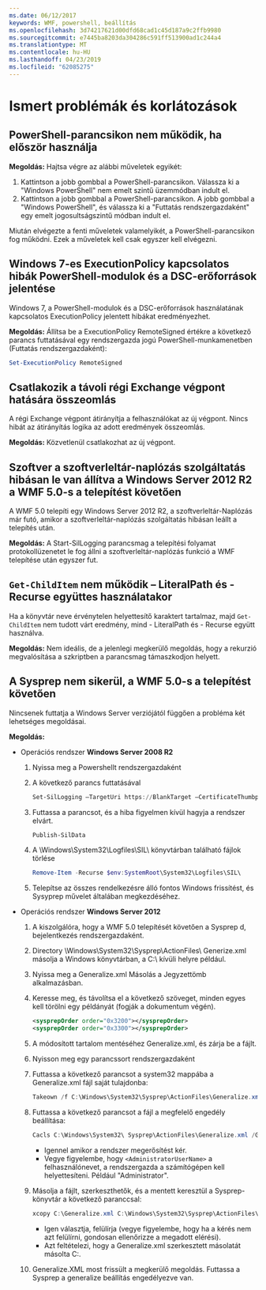 ```yaml
---
ms.date: 06/12/2017
keywords: WMF, powershell, beállítás
ms.openlocfilehash: 3d74217621d00dfd68cad1c45d187a9c2ffb9980
ms.sourcegitcommit: e7445ba8203da304286c591ff513900ad1c244a4
ms.translationtype: MT
ms.contentlocale: hu-HU
ms.lasthandoff: 04/23/2019
ms.locfileid: "62085275"
---
```

# <a name="known-issues-and-limitations"></a>Ismert problémák és korlátozások

## <a name="powershell-shortcuts-are-broken-when-used-for-the-first-time"></a>PowerShell-parancsikon nem működik, ha először használja

**Megoldás:** Hajtsa végre az alábbi műveletek egyikét:

1. Kattintson a jobb gombbal a PowerShell-parancsikon. Válassza ki a "Windows PowerShell" nem emelt szintű üzemmódban indult el.
2. Kattintson a jobb gombbal a PowerShell-parancsikon. A jobb gombbal a "Windows PowerShell", és válassza ki a "Futtatás rendszergazdaként" egy emelt jogosultságszintű módban indult el.

Miután elvégezte a fenti műveletek valamelyikét, a PowerShell-parancsikon fog működni. Ezek a műveletek kell csak egyszer kell elvégezni.

## <a name="powershell-modules-and-dsc-resources-report-errors-about-executionpolicy-on-windows-7"></a>Windows 7-es ExecutionPolicy kapcsolatos hibák PowerShell-modulok és a DSC-erőforrások jelentése

Windows 7, a PowerShell-modulok és a DSC-erőforrások használatának kapcsolatos ExecutionPolicy jelentett hibákat eredményezhet.

**Megoldás:** Állítsa be a ExecutionPolicy RemoteSigned értékre a következő parancs futtatásával egy rendszergazda jogú PowerShell-munkamenetben (Futtatás rendszergazdaként):

```powershell
Set-ExecutionPolicy RemoteSigned
```

## <a name="connecting-to-an-old-remote-exchange-endpoint-causes-a-crash"></a>Csatlakozik a távoli régi Exchange végpont hatására összeomlás

A régi Exchange végpont átirányítja a felhasználókat az új végpont. Nincs hibát az átirányítás logika az adott eredmények összeomlás.

**Megoldás:** Közvetlenül csatlakozhat az új végpont.

## <a name="software-inventory-logging-feature-is-erroneously-stopped-after-wmf-50-installation-on-windows-server-2012-r2"></a>Szoftver a szoftverleltár-naplózás szolgáltatás hibásan le van állítva a Windows Server 2012 R2 a WMF 5.0-s a telepítést követően

A WMF 5.0 telepíti egy Windows Server 2012 R2, a szoftverleltár-Naplózás már futó, amikor a szoftverleltár-naplózás szolgáltatás hibásan leállt a telepítés után.

**Megoldás:** A Start-SilLogging parancsmag a telepítési folyamat protokollüzenetet le fog állni a szoftverleltár-naplózás funkció a WMF telepítése után egyszer fut.

## <a name="get-childitem-does-not-work-if--literalpath-and--recurse-are-used-together"></a>`Get-ChildItem` nem működik – LiteralPath és - Recurse együttes használatakor

Ha a könyvtár neve érvénytelen helyettesítő karaktert tartalmaz, majd `Get-ChildItem` nem tudott várt eredmény, mind - LiteralPath és - Recurse együtt használva.

**Megoldás:** Nem ideális, de a jelenlegi megkerülő megoldás, hogy a rekurzió megvalósítása a szkriptben a parancsmag támaszkodjon helyett.

## <a name="sysprep-fails-after-wmf-50-installation"></a>A Sysprep nem sikerül, a WMF 5.0-s a telepítést követően

Nincsenek futtatja a Windows Server verziójától függően a probléma két lehetséges megoldásai.

**Megoldás:**

- Operációs rendszer **Windows Server 2008 R2**
  1. Nyissa meg a Powershellt rendszergazdaként
  2. A következő parancs futtatásával

     ```powershell
     Set-SilLogging –TargetUri https://BlankTarget –CertificateThumbprint 0123456789
     ```

  3. Futtassa a parancsot, és a hiba figyelmen kívül hagyja a rendszer elvárt.

     ```powershell
     Publish-SilData
     ```

  4. A \Windows\System32\Logfiles\SIL\ könyvtárban található fájlok törlése

     ```powershell
     Remove-Item -Recurse $env:SystemRoot\System32\Logfiles\SIL\
     ```

  5. Telepítse az összes rendelkezésre álló fontos Windows frissítést, és Sysyprep művelet általában megkezdéséhez.

- Operációs rendszer **Windows Server 2012**
  1. A kiszolgálóra, hogy a WMF 5.0 telepítését követően a Sysprep d, bejelentkezés rendszergazdaként.
  2. Directory \Windows\System32\Sysprep\ActionFiles\ Generize.xml másolja a Windows könyvtárban, a C:\ kívüli helyre például.
  3. Nyissa meg a Generalize.xml Másolás a Jegyzettömb alkalmazásban.
  4. Keresse meg, és távolítsa el a következő szöveget, minden egyes kell törölni egy példányát (fogják a dokumentum végén).

     ```xml
     <sysprepOrder order="0x3200"></sysprepOrder>
     <sysprepOrder order="0x3300"></sysprepOrder>
     ```

  5. A módosított tartalom mentéséhez Generalize.xml, és zárja be a fájlt.
  6. Nyisson meg egy parancssort rendszergazdaként
  7. Futtassa a következő parancsot a system32 mappába a Generalize.xml fájl saját tulajdonba:

     ```powershell
     Takeown /f C:\Windows\System32\Sysprep\ActionFiles\Generalize.xml
     ```

  8. Futtassa a következő parancsot a fájl a megfelelő engedély beállítása:

     ```powershell
     Cacls C:\Windows\System32\ Sysprep\ActionFiles\Generalize.xml /G `<AdministratorUserName>`:F
     ```

     - Igennel amikor a rendszer megerősítést kér.
     - Vegye figyelembe, hogy `<AdministratorUserName>` a felhasználónevet, a rendszergazda a számítógépen kell helyettesíteni. Például "Administrator".

  9. Másolja a fájlt, szerkeszthetők, és a mentett keresztül a Sysprep-könyvtár a következő paranccsal:

     ```powershell
     xcopy C:\Generalize.xml C:\Windows\System32\Sysprep\ActionFiles\Generalize.xml
     ```

     - Igen választja, felülírja (vegye figyelembe, hogy ha a kérés nem azt felülírni, gondosan ellenőrizze a megadott elérési).
     - Azt feltételezi, hogy a Generalize.xml szerkesztett másolatát másolta C:\.

  10. Generalize.XML most frissült a megkerülő megoldás. Futtassa a Sysprep a generalize beállítás engedélyezve van.